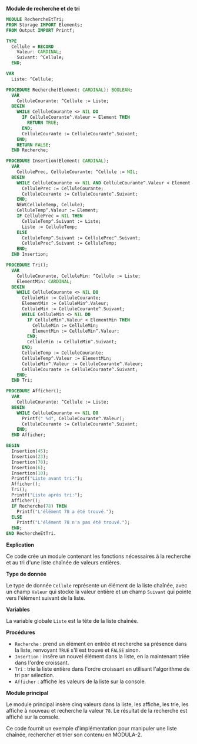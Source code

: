 **Module de recherche et de tri**

```modula-2
MODULE RechercheEtTri;
FROM Storage IMPORT Elements;
FROM Output IMPORT Printf;

TYPE
  Cellule = RECORD
    Valeur: CARDINAL;
    Suivant: ^Cellule;
  END;

VAR
  Liste: ^Cellule;

PROCEDURE Recherche(Element: CARDINAL): BOOLEAN;
  VAR
    CelluleCourante: ^Cellule := Liste;
  BEGIN
    WHILE CelluleCourante <> NIL DO
      IF CelluleCourante^.Valeur = Element THEN
        RETURN TRUE;
      END;
      CelluleCourante := CelluleCourante^.Suivant;
    END;
    RETURN FALSE;
  END Recherche;

PROCEDURE Insertion(Element: CARDINAL);
  VAR
    CellulePrec, CelluleCourante: ^Cellule := NIL;
  BEGIN
    WHILE CelluleCourante <> NIL AND CelluleCourante^.Valeur < Element DO
      CellulePrec := CelluleCourante;
      CelluleCourante := CelluleCourante^.Suivant;
    END;
    NEW(CelluleTemp, Cellule);
    CelluleTemp^.Valeur := Element;
    IF CellulePrec = NIL THEN
      CelluleTemp^.Suivant := Liste;
      Liste := CelluleTemp;
    ELSE
      CelluleTemp^.Suivant := CellulePrec^.Suivant;
      CellulePrec^.Suivant := CelluleTemp;
    END;
  END Insertion;

PROCEDURE Tri();
  VAR
    CelluleCourante, CelluleMin: ^Cellule := Liste;
    ElementMin: CARDINAL;
  BEGIN
    WHILE CelluleCourante <> NIL DO
      CelluleMin := CelluleCourante;
      ElementMin := CelluleMin^.Valeur;
      CelluleMin := CelluleCourante^.Suivant;
      WHILE CelluleMin <> NIL DO
        IF CelluleMin^.Valeur < ElementMin THEN
          CelluleMin := CelluleMin;
          ElementMin := CelluleMin^.Valeur;
        END;
        CelluleMin := CelluleMin^.Suivant;
      END;
      CelluleTemp := CelluleCourante;
      CelluleTemp^.Valeur := ElementMin;
      CelluleMin^.Valeur := CelluleCourante^.Valeur;
      CelluleCourante := CelluleCourante^.Suivant;
    END;
  END Tri;

PROCEDURE Afficher();
  VAR
    CelluleCourante: ^Cellule := Liste;
  BEGIN
    WHILE CelluleCourante <> NIL DO
      Printf(" %d", CelluleCourante^.Valeur);
      CelluleCourante := CelluleCourante^.Suivant;
    END;
  END Afficher;

BEGIN
  Insertion(45);
  Insertion(23);
  Insertion(78);
  Insertion(6);
  Insertion(10);
  Printf("Liste avant tri:");
  Afficher();
  Tri();
  Printf("Liste après tri:");
  Afficher();
  IF Recherche(78) THEN
    Printf("L'élément 78 a été trouvé.");
  ELSE
    Printf("L'élément 78 n'a pas été trouvé.");
  END;
END RechercheEtTri.
```

**Explication**

Ce code crée un module contenant les fonctions nécessaires à la recherche et au tri d'une liste chaînée de valeurs entières.

**Type de donnée**

Le type de donnée `Cellule` représente un élément de la liste chaînée, avec un champ `Valeur` qui stocke la valeur entière et un champ `Suivant` qui pointe vers l'élément suivant de la liste.

**Variables**

La variable globale `Liste` est la tête de la liste chaînée.

**Procédures**

* `Recherche` : prend un élément en entrée et recherche sa présence dans la liste, renvoyant `TRUE` s'il est trouvé et `FALSE` sinon.
* `Insertion` : insère un nouvel élément dans la liste, en la maintenant triée dans l'ordre croissant.
* `Tri` : trie la liste entière dans l'ordre croissant en utilisant l'algorithme de tri par sélection.
* `Afficher` : affiche les valeurs de la liste sur la console.

**Module principal**

Le module principal insère cinq valeurs dans la liste, les affiche, les trie, les affiche à nouveau et recherche la valeur `78`. Le résultat de la recherche est affiché sur la console.

Ce code fournit un exemple d'implémentation pour manipuler une liste chaînée, rechercher et trier son contenu en MODULA-2.